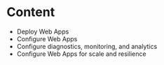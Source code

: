 
# Content
- Deploy Web Apps
- Configure Web Apps
- Configure diagnostics, monitoring, and analytics
- Configure Web Apps for scale and resilience
